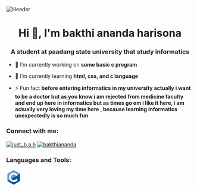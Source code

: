 ![Header](./github-header-image.png)
<h1 align="center">Hi 👋, I'm bakthi ananda harisona</h1>
<h3 align="center">A student at paadang state university that study informatics</h3>

- 🔭 I’m currently working on **some basic c program**

- 🌱 I’m currently learning **html, css, and c language**

- ⚡ Fun fact **before entering informatics in my university actually i want to be a doctor but as you know i am rejected from medicine faculty and end up here in informatics but as times go om i like it here, i am actually very loving my time here , because learning informatics unexpectedly is so much fun**

<h3 align="left">Connect with me:</h3>
<p align="left">
<a href="https://twitter.com/just_b.a.h" target="blank"><img align="center" src="https://raw.githubusercontent.com/rahuldkjain/github-profile-readme-generator/master/src/images/icons/Social/twitter.svg" alt="just_b.a.h" height="30" width="40" /></a>
<a href="https://instagram.com/bakthiananda" target="blank"><img align="center" src="https://raw.githubusercontent.com/rahuldkjain/github-profile-readme-generator/master/src/images/icons/Social/instagram.svg" alt="bakthiananda" height="30" width="40" /></a>
</p>

<h3 align="left">Languages and Tools:</h3>
<p align="left"> <a href="https://www.cprogramming.com/" target="_blank" rel="noreferrer"> <img src="https://raw.githubusercontent.com/devicons/devicon/master/icons/c/c-original.svg" alt="c" width="40" height="40"/> </a> </p>
